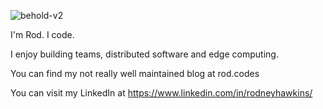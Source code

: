 ![behold-v2](https://user-images.githubusercontent.com/1850318/135518241-9875e089-51da-457d-97b3-f5df87505548.gif)

I'm Rod. I code.

I enjoy building teams, distributed software and edge computing.

You can find my not really well maintained blog at rod.codes

You can visit my LinkedIn at https://www.linkedin.com/in/rodneyhawkins/
